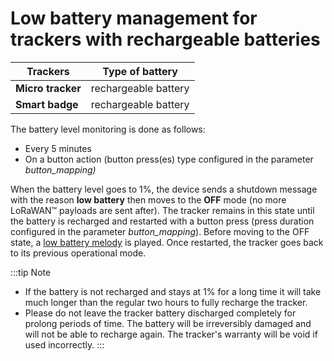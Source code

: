 # Low battery management for trackers with rechargeable batteries

|  Trackers    |  Type of battery  |
|------------------|-----------------------|
| **Micro tracker** |  rechargeable battery |
| **Smart badge**   |  rechargeable battery |

 The battery level monitoring is done as follows:

-   Every 5 minutes
-   On a button action (button press(es) type configured in the parameter *button_mapping)*

 When the battery level goes to 1%, the device sends a shutdown message
 with the reason **low battery** then moves to the **OFF** mode (no
 more LoRaWAN&trade; payloads are sent after).
 The tracker remains in this state until the battery is recharged and
 restarted with a button press (press duration configured in
 the parameter *button_mapping*).
 Before moving to the OFF state, a [low battery melody](../../../D-Reference/DocLibrary_R/AbeewayTrackers_R.html#reference-guides-and-tools) is played.
 Once restarted, the tracker goes back to its previous operational mode.

:::tip Note
- If the battery is not recharged and stays at 1% for a long time it will take much longer than the regular two hours to fully recharge the tracker.
- Please do not leave the tracker battery discharged completely for prolong periods of time. The battery will be irreversibly damaged and will not be able to recharge again. The tracker's warranty will be void if used incorrectly.
:::